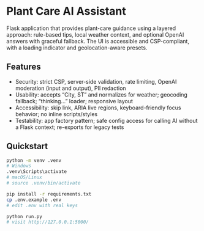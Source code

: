 # Plant Care AI Assistant

Flask application that provides plant-care guidance using a layered approach:
rule-based tips, local weather context, and optional OpenAI answers with
graceful fallback. The UI is accessible and CSP-compliant, with a loading
indicator and geolocation-aware presets.

## Features

- Security: strict CSP, server-side validation, rate limiting, OpenAI moderation (input and output), PII redaction
- Usability: accepts “City, ST” and normalizes for weather; geocoding fallback; “thinking…” loader; responsive layout
- Accessibility: skip link, ARIA live regions, keyboard-friendly focus behavior; no inline scripts/styles
- Testability: app factory pattern; safe config access for calling AI without a Flask context; re-exports for legacy tests

## Quickstart

```bash
python -m venv .venv
# Windows
.venv\Scripts\activate
# macOS/Linux
# source .venv/bin/activate

pip install -r requirements.txt
cp .env.example .env
# edit .env with real keys

python run.py
# visit http://127.0.0.1:5000/
```
